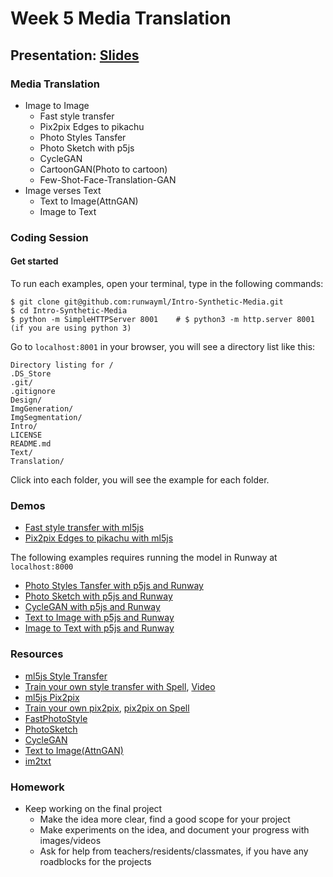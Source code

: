 # Week 5 Media Translation

## Presentation: [Slides](https://drive.google.com/file/d/1GoChCMzgVu9WdHH4V7bo1so4epcJXNDB/view?usp=sharing)

### Media Translation
- Image to Image
  - Fast style transfer
  - Pix2pix Edges to pikachu
  - Photo Styles Tansfer
  - Photo Sketch with p5js
  - CycleGAN
  - CartoonGAN(Photo to cartoon)
  - Few-Shot-Face-Translation-GAN
- Image verses Text
  - Text to Image(AttnGAN)
  - Image to Text

### Coding Session
#### Get started
To run each examples, open your terminal, type in the following commands:
```
$ git clone git@github.com:runwayml/Intro-Synthetic-Media.git
$ cd Intro-Synthetic-Media
$ python -m SimpleHTTPServer 8001    # $ python3 -m http.server 8001 (if you are using python 3)
```
Go to `localhost:8001` in your browser, you will see a directory list like this:
```
Directory listing for /
.DS_Store
.git/
.gitignore
Design/
ImgGeneration/
ImgSegmentation/
Intro/
LICENSE
README.md
Text/
Translation/
```

Click into each folder, you will see the example for each folder.

### Demos
- [Fast style transfer with ml5js](https://runwayml.github.io/Intro-Synthetic-Media/Translation/styleTransfer-ml5/StyleTransfer_Video/)
- [Pix2pix Edges to pikachu with ml5js](https://runwayml.github.io/Intro-Synthetic-Media/Translation/pix2pix-ml5)

The following examples requires running the model in Runway at `localhost:8000`
- [Photo Styles Tansfer with p5js and Runway](https://runwayml.github.io/Intro-Synthetic-Media/Translation/photostylestansfer/)
- [Photo Sketch with p5js and Runway](https://runwayml.github.io/Intro-Synthetic-Media/Translation/PhotoSketch)
- [CycleGAN with p5js and Runway](https://runwayml.github.io/Intro-Synthetic-Media/Translation/CycleGAN)
- [Text to Image with p5js and Runway](https://runwayml.github.io/Intro-Synthetic-Media/Translation/Text2Image)
- [Image to Text with p5js and Runway](https://runwayml.github.io/Intro-Synthetic-Media/Translation/im2txt/)

### Resources
* [ml5js Style Transfer](https://learn.ml5js.org/docs/#/reference/style-transfer)
* [Train your own style transfer with Spell](https://github.com/yining1023/styleTransfer_spell), [Video](https://www.youtube.com/watch?v=gye9hSIrRWI)
* [ml5js Pix2pix](https://learn.ml5js.org/docs/#/reference/pix2pix)
* [Train your own pix2pix](https://github.com/yining1023/pix2pix_tensorflowjs_lite), [pix2pix on Spell](https://github.com/yining1023/pix2pix_spell)
* [FastPhotoStyle](https://github.com/NVIDIA/FastPhotoStyle)
* [PhotoSketch](https://perso.telecom-paristech.fr/boubek/papers/PhotoSketch/)
* [CycleGAN](https://github.com/junyanz/pytorch-CycleGAN-and-pix2pix)
* [Text to Image(AttnGAN)](https://github.com/taoxugit/AttnGAN)
* [im2txt](https://github.com/tensorflow/models/tree/master/research/im2txt)

### Homework
- Keep working on the final project
  - Make the idea more clear, find a good scope for your project
  - Make experiments on the idea, and document your progress with images/videos
  - Ask for help from teachers/residents/classmates, if you have any roadblocks for the projects
